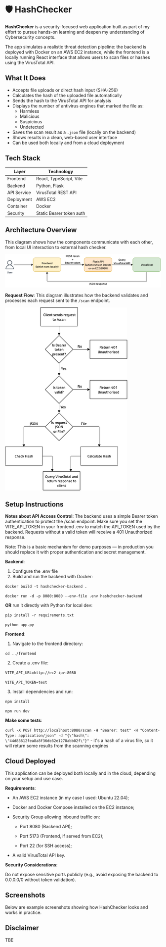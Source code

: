 # 🛡️ HashChecker

**HashChecker** is a security-focused web application built as part of my effort to pursue hands-on learning and deepen my understanding of Cybersecurity concepts.

The app simulates a realistic threat detection pipeline: the backend is deployed with Docker on an AWS EC2 instance, while the frontend is a locally running React interface that allows users to scan files or hashes using the VirusTotal API.

## What It Does
- Accepts file uploads or direct hash input (SHA-256)
- Calculates the hash of the uploaded file automatically
- Sends the hash to the VirusTotal API for analysis
- Displays the number of antivirus engines that marked the file as:
  - Harmless
  - Malicious
  - Suspicious
  - Undetected
- Saves the scan result as a `.json` file (locally on the backend)
- Shows results in a clean, web-based user interface
- Can be used both locally and from a cloud deployment

## Tech Stack
| Layer       | Technology               |
|-------------|---------------------------|
| Frontend    | React, TypeScript, Vite   |
| Backend     | Python, Flask             |
| API Service | VirusTotal REST API       |
| Deployment  | AWS EC2                   |
| Container   | Docker                    |
| Security    | Static Bearer token auth  |

## Architecture Overview
This diagram shows how the components communicate with each other, from local UI interaction to external hash checker.

![Architecture Overview](./assets/architecture_overview.png)

**Request Flow**: This diagram illustrates how the backend validates and processes each request sent to the `/scan` endpoint.

![Request Flow Diagram](./assets/requestflow.png)

## Setup Instructions
**Notes about API Access Control**: The backend uses a simple Bearer token authentication to protect the /scan endpoint. Make sure you set the VITE_API_TOKEN in your frontend .env to match the API_TOKEN used by the backend. Requests without a valid token will receive a 401 Unauthorized response.

Note: This is a basic mechanism for demo purposes — in production you should replace it with proper authentication and secret management.

**Backend**:
1. Configure the .env file
2. Build and run the backend with Docker:

`docker build -t hashchecker-backend . `

`docker run -d -p 8080:8080 --env-file .env hashchecker-backend`

**OR** run it directly with Python for local dev:

`pip install -r requirements.txt`

`python app.py`

**Frontend**:
1. Navigate to the frontend directory:

`cd ../frontend`

2. Create a .env file:

`VITE_API_URL=http://ec2-ip>:8080`

`VITE_API_TOKEN=test`

3. Install dependencies and run:

`npm install`

`npm run dev`

**Make some tests**:

`curl -X POST http://localhost:8080/scan -H "Bearer: test" -H "Content-Type: application/json" -d "{\"hash\": \"44d88612fea8a8f36de82e1278abb02f\"}"` - it's a hash of a virus file, so it will return some results from the scanning engines

## Cloud Deployed
This application can be deployed both locally and in the cloud, depending on your setup and use case.

**Requirements**:

* An AWS EC2 instance (in my case I used: Ubuntu 22.04);

* Docker and Docker Compose installed on the EC2 instance;

* Security Group allowing inbound traffic on:

  * Port 8080 (Backend API);

  * Port 5173 (Frontend, if served from EC2);

  * Port 22 (for SSH access);

* A valid VirusTotal API key.


**Security Considerations**:

Do not expose sensitive ports publicly (e.g., avoid exposing the backend to 0.0.0.0/0 without token validation).

## Screenshots
Below are example screenshots showing how HashChecker looks and works in practice.

## Disclaimer
TBE
